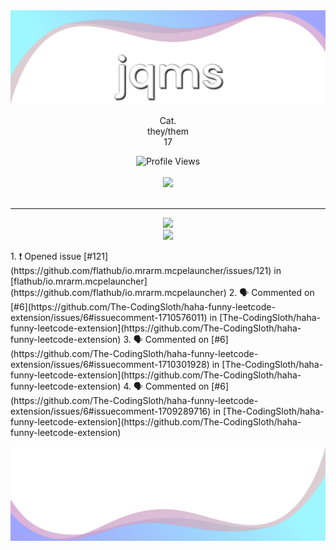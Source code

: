 <img src = "assets/flipped.png">
<p align="center">Cat.
<br>
they/them
<br>
17
 <p align="center">
    <img src="https://komarev.com/ghpvc/?username=TheNewsYorkTime&style=for-the-badge&color=red" alt="Profile Views">
    <br>
    <br>
    <img src="https://lanyard.cnrad.dev/api/846862398907744338?borderRadius=5px&animated=:true" />
  <br>
  <br>
  </p>
  <hr>
<p align="center">
  <img src = "https://github-readme-stats.vercel.app/api/top-langs/?username=TheNewsYorkTime&theme=dark&hide_border=true&include_all_commits=true&count_private=false">
  <br>
  <img src = "https://github-readme-streak-stats.herokuapp.com?user=TheNewsYorkTime&theme=dark&hide_border=true">
  <br>
 <p><!--START_SECTION:activity-->
1. ❗ Opened issue [#121](https://github.com/flathub/io.mrarm.mcpelauncher/issues/121) in [flathub/io.mrarm.mcpelauncher](https://github.com/flathub/io.mrarm.mcpelauncher)
2. 🗣 Commented on [#6](https://github.com/The-CodingSloth/haha-funny-leetcode-extension/issues/6#issuecomment-1710576011) in [The-CodingSloth/haha-funny-leetcode-extension](https://github.com/The-CodingSloth/haha-funny-leetcode-extension)
3. 🗣 Commented on [#6](https://github.com/The-CodingSloth/haha-funny-leetcode-extension/issues/6#issuecomment-1710301928) in [The-CodingSloth/haha-funny-leetcode-extension](https://github.com/The-CodingSloth/haha-funny-leetcode-extension)
4. 🗣 Commented on [#6](https://github.com/The-CodingSloth/haha-funny-leetcode-extension/issues/6#issuecomment-1709289716) in [The-CodingSloth/haha-funny-leetcode-extension](https://github.com/The-CodingSloth/haha-funny-leetcode-extension)
 <!--END_SECTION:activity--></p>
 
<img src = "assets/not flipped.png">
